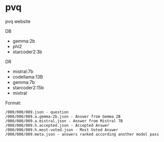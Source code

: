 # pvq
pvq website

DB
 - gemma:2b
 - phi2
 - starcoder2:3b

DR
 - mistral:7b
 - codellama:13B
 - gemma:7b
 - starcoder2:15b
 - mixtral

Format:

    /000/000/009.json - question
    /000/000/009.a.gemma-2b.json - Answer from Gemma 2B
    /000/000/009.a.mistral.json - Answer from Mistral 7B
    /000/000/009.h.accepted.json - Accepted Answer
    /000/000/009.h.most-voted.json - Most Voted Answer
    /000/000/009.meta.json - answers ranked according another model pass
